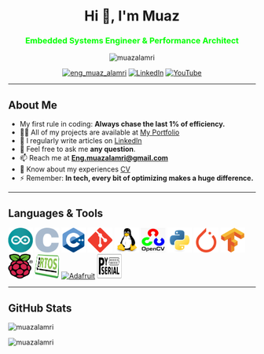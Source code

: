 <h1 align="center">Hi 👋, I'm Muaz</h1>
<h3 align="center"><span style="color:#00ff00">Embedded Systems Engineer & Performance Architect</span></h3>

<p align="center">
  <img src="https://komarev.com/ghpvc/?username=muazalamri&label=Profile%20views&color=0e75b6&style=flat" alt="muazalamri" />
</p>

<p align="center">
  <a href="https://twitter.com/eng_muaz_alamri" target="blank"><img src="https://img.shields.io/twitter/follow/eng_muaz_alamri?logo=twitter&style=for-the-badge" alt="eng_muaz_alamri" /></a>
  <a href="https://linkedin.com/in/muaz-alamri" target="blank"><img src="https://img.shields.io/badge/LinkedIn-0A66C2?style=for-the-badge&logo=linkedin&logoColor=white" alt="LinkedIn" /></a>
  <a href="https://www.youtube.com/c/optimizingcore" target="blank"><img src="https://img.shields.io/badge/YouTube-FF0000?style=for-the-badge&logo=youtube&logoColor=white" alt="YouTube" /></a>
</p>

---

## About Me

- My first rule in coding: **Always chase the last 1% of efficiency.**
- 👨‍💻 All of my projects are available at [My Portfolio](https://muazalamri.github.io)
- 📝 I regularly write articles on [LinkedIn](https://linkedin.com/in/muaz-alamri)
- 💬 Feel free to ask me **any question**.
- 📫 Reach me at **Eng.muazalamri@gmail.com**
- 📄 Know about my experiences [CV](https://muazalamri.github.io/cv_en.pdf)
- ⚡ Remember: **In tech, every bit of optimizing makes a huge difference.**

---

## Languages & Tools

<p align="left">
  <a href="https://www.arduino.cc/" target="blank"><img src="arduino.svg" alt="Arduino" width="50" height="50"/></a>
  <a href="https://www.cprogramming.com/" target="blank"><img src="c.svg" alt="C" width="50" height="50"/></a>
  <a href="https://www.w3schools.com/cpp/" target="blank"><img src="cpp.svg" alt="C++" width="50" height="50"/></a>
  <a href="https://git-scm.com/" target="blank"><img src="git.svg" alt="Git" width="50" height="50"/></a>
  <a href="https://www.linux.org/" target="blank"><img src="linux.svg" alt="Linux" width="50" height="50"/></a>
  <a href="https://opencv.org/" target="blank"><img src="opencv.jpg" alt="OpenCV" width="50" height="50"/></a>
  <a href="https://www.python.org" target="blank"><img src="python.svg" alt="Python" width="50" height="50"/></a>
  <a href="https://pytorch.org/" target="blank"><img src="torch.svg" alt="PyTorch" width="50" height="50"/></a>
  <a href="https://www.tensorflow.org" target="blank"><img src="tensorflow.svg" alt="TensorFlow" width="50" height="50"/></a>
  <a href="https://www.raspberrypi.com/" target="blank"><img src="Raspberry_Pi_Logo.jpg" alt="Raspberry Pi" width="50" height="50"/></a>
  <a href="https://www.freertos.org/" target="blank"><img src="freertos_logo.png" alt="FreeRTOS" width="50" height="50"/></a>
  <a href="https://www.adafruit.com/" target="blank"><img src="adafruit.ico" alt="Adafruit" width="50" height="50"/></a>
  <a href="https://pyserial.readthedocs.io/" target="blank"><img src="pyserial.jpg" alt="PySerial" width="50" height="50"/></a>
</p>

---

## GitHub Stats

<p align="left">
  <img src="https://github-readme-stats.vercel.app/api?username=muazalamri&show_icons=true&locale=en&theme=dark" alt="muazalamri" />
</p>
<p align="left">
  <img src="https://github-readme-streak-stats.herokuapp.com/?user=muazalamri&theme=dark" alt="muazalamri" />
</p>
